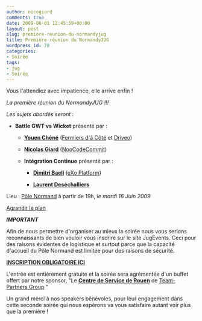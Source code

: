 ```yaml
---
author: nicogiard
comments: true
date: 2009-06-01 12:45:59+00:00
layout: post
slug: premiere-reunion-du-normandyjug
title: Première réunion du NormandyJUG
wordpress_id: 70
categories:
- Soirée
tags:
- jug
- Soirée
---
```


Vous l'attendiez avec impatience, elle arrive enfin !



_La première réunion du NormandyJUG !!!_





_Les sujets abordés seront :_


  * **Battle GWT vs Wicket** présenté par :
  
    
    * [**Youen Chéné**](http://twitter.com/youen_chene) ([Fermiers d'à Côté](http://www.fermiersdacote.com/) et [Driveo](http://www.driveo.fr))

    
    * [**Nicolas Giard**](http://twitter.com/nicogiard) ([NooCodeCommit](http://www.noocodecommit.com/))

  



    * **Intégration Continue** présenté par :
  
    
      * [**Dimitri Baeli**](http://twitter.com/dbaeli) ([eXo Platform](http://www.exoplatform.com/))

    
      * **[Laurent Deséchalliers](http://www.desechalliers.com/)**

  
  







Lieu : [Pôle Normand](http://www.polenormand.fr/ou-nous-trouver.html) à partir de 19h, _le mardi 16 Juin 2009_


<!-- more -->
  
[Agrandir le plan](http://maps.google.com/maps?f=q&source=embed&hl=fr&geocode=&q=49.475481,+1.091925&sll=37.0625,-95.677068&sspn=42.631141,93.164063&ie=UTF8&ll=49.483349,1.096144&spn=0.008575,0.022745&t=h&z=14&iwloc=A)
  



**_IMPORTANT_**


Afin de nous permettre d'organiser au mieux la soirée nous vous serions reconnaissants de bien vouloir vous inscrire sur le site JugEvents.
Ceci pour des raisons évidentes de logistique et surtout parce que la capacité d'accueil du Pôle Normand est limitée pour des raisons de sécurité. 



[**INSCRIPTION OBLIGATOIRE ICI**](http://www.jugevents.org/jugevents/event/registration.form?event.id=16819)



L'entrée est entièrement gratuite et la soirée sera agrémentée d'un buffet offert par notre sponsor, "Le [**Centre de Service de Rouen**](http://www.tpg-normandie.com/) de [Team-Partners Group](http://www.team-partners.com/) "

Un grand merci à nos speakers bénévoles, pour leur engagement dans cette seconde soirée qui nous espérons va vous satisfaire autant voir plus que la première !
